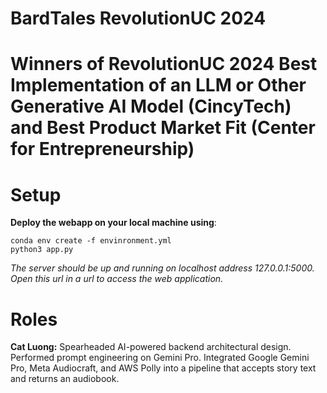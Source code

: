 # BardTales RevolutionUC 2024
# Winners of RevolutionUC 2024 Best Implementation of an LLM or Other Generative AI Model (CincyTech) and Best Product Market Fit (Center for Entrepreneurship) 
# Setup
**Deploy the webapp on your local machine using**:
```
conda env create -f envinronment.yml
python3 app.py
```
*The server should be up and running on localhost address 127.0.0.1:5000. Open this url in a url to access the web application.*

# Roles
**Cat Luong:** Spearheaded AI-powered backend architectural design. Performed prompt engineering on Gemini Pro. Integrated Google Gemini Pro, Meta Audiocraft, and AWS Polly into a pipeline that accepts story text and returns an audiobook.
